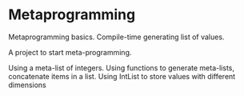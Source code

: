 # Metaprogramming
Metaprogramming basics. Compile-time generating list of values.

A project to start meta-programming. 

Using a meta-list of integers. Using functions to generate meta-lists, concatenate items in a list. Using IntList to store values with different dimensions
